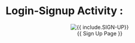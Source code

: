 # Login-Signup Activity :


<figure align="center">
  <img src="{{ include.https://github.com/Prajwal-YP/imageCache/blob/main/lab3a.png }}" alt="{{ include.SIGN-UP}}">
  <figcaption>{{ Sign Up Page }}</figcaption>
</figure>
